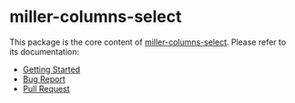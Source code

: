 # miller-columns-select

This package is the core content of [miller-columns-select](https://github.com/mintsweet/miller-columns-select).
Please refer to its documentation:

- [Getting Started](https://github.com/mintsweet/miller-columns-select)
- [Bug Report](https://github.com/mintsweet/miller-columns-select/issues)
- [Pull Request](https://github.com/mintsweet/miller-columns-select/pulls)
